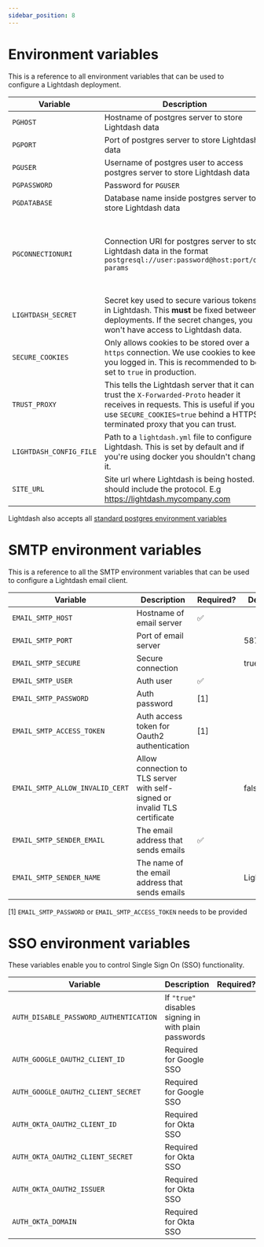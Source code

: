 ```yaml
---
sidebar_position: 8
---
```


# Environment variables

This is a reference to all environment variables that can be used to configure a Lightdash deployment.

| Variable | Description | Required? | Default |
|----------|-------------|-----------|---------|
|`PGHOST`| Hostname of postgres server to store Lightdash data | ✅ | |
|`PGPORT` | Port of postgres server to store Lightdash data | ✅ | |
|`PGUSER` | Username of postgres user to access postgres server to store Lightdash data | ✅ | |
|`PGPASSWORD` | Password for `PGUSER` | ✅ | |
|`PGDATABASE` | Database name inside postgres server to store Lightdash data | ✅ | |
|`PGCONNECTIONURI`|Connection URI for postgres server to store Lightdash data in the format `postgresql://user:password@host:port/db?params`| | This is an alternative to providing the previous `PG` variables  |
|`LIGHTDASH_SECRET` | Secret key used to secure various tokens in Lightdash. This **must** be fixed between deployments. If the secret changes, you won't have access to Lightdash data. | ✅ | |
|`SECURE_COOKIES` | Only allows cookies to be stored over a `https` connection. We use cookies to keep you logged in. This is recommended to be set to `true` in production. | | `false` |
|`TRUST_PROXY` | This tells the Lightdash server that it can trust the `X-Forwarded-Proto` header it receives in requests. This is useful if you use `SECURE_COOKIES=true` behind a HTTPS terminated proxy that you can trust. | | `false` |
|`LIGHTDASH_CONFIG_FILE` | Path to a `lightdash.yml` file to configure Lightdash. This is set by default and if you're using docker you shouldn't change it. | | |
|`SITE_URL` | Site url where Lightdash is being hosted. It should include the protocol. E.g https://lightdash.mycompany.com | | |

Lightdash also accepts all [standard postgres environment variables](https://www.postgresql.org/docs/9.3/libpq-envars.html)

# SMTP environment variables

This is a reference to all the SMTP environment variables that can be used to configure a Lightdash email client.

| Variable | Description | Required? | Default |
|----------|-------------|-----------|---------|
|`EMAIL_SMTP_HOST`| Hostname of email server | ✅ | |
|`EMAIL_SMTP_PORT` | Port of email server | | 587 |
|`EMAIL_SMTP_SECURE` | Secure connection | | true |
|`EMAIL_SMTP_USER` | Auth user | ✅ | |
|`EMAIL_SMTP_PASSWORD` | Auth password | [1] | |
|`EMAIL_SMTP_ACCESS_TOKEN` | Auth access token for Oauth2 authentication | [1] | |
|`EMAIL_SMTP_ALLOW_INVALID_CERT` | Allow connection to TLS server with self-signed or invalid TLS certificate | | false |
|`EMAIL_SMTP_SENDER_EMAIL` | The email address that sends emails | ✅ | |
|`EMAIL_SMTP_SENDER_NAME` | The name of the email address that sends emails | | Lightdash |

[1] `EMAIL_SMTP_PASSWORD` or `EMAIL_SMTP_ACCESS_TOKEN` needs to be provided

# SSO environment variables

These variables enable you to control Single Sign On (SSO) functionality.

| Variable                               | Description                                          | Required? | Default |
|----------------------------------------|------------------------------------------------------|-----------|------|
| `AUTH_DISABLE_PASSWORD_AUTHENTICATION` | If `"true"` disables signing in with plain passwords | | false |
| `AUTH_GOOGLE_OAUTH2_CLIENT_ID`         | Required for Google SSO                              | |      |
| `AUTH_GOOGLE_OAUTH2_CLIENT_SECRET`     | Required for Google SSO                              | |      |
| `AUTH_OKTA_OAUTH2_CLIENT_ID`           | Required for Okta SSO                                | |      |
| `AUTH_OKTA_OAUTH2_CLIENT_SECRET`       | Required for Okta SSO                                | |      |
| `AUTH_OKTA_OAUTH2_ISSUER`              | Required for Okta SSO                                | |      |
| `AUTH_OKTA_DOMAIN`                     | Required for Okta SSO                                | |      |
